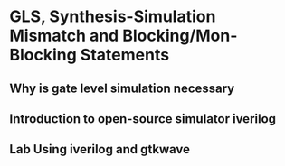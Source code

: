 # GLS, Synthesis-Simulation Mismatch and Blocking/Mon-Blocking Statements

## Why is gate level simulation necessary

## Introduction to open-source simulator iverilog




## Lab Using iverilog and gtkwave
  









